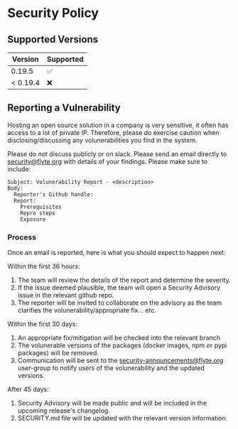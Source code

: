# Security Policy

## Supported Versions

| Version  | Supported          |
| -------  | ------------------ |
| 0.19.5   | :white_check_mark: |
| < 0.19.4 | :x:                |

## Reporting a Vulnerability

Hosting an open source solution in a company is very sensitive, it often has access to a lot of private IP. Therefore,
please do exercise caution when disclosing/discussing any volunerabilities you find in the system.

Please do not discuss publicly or on slack. Please send an email directly to security@flyte.org with details of your findings.
Please make sure to include:

```
Subject: Volunerability Report - <description>
Body:
  Reporter's Github handle:
  Report:
    Prerequisites
    Repro steps
    Exposure
```

### Process

Once an email is reported, here is what you should expect to happen next:

Within the first 36 hours:
1. The team will review the details of the report and determine the severity.
1. If the issue deemed plausible, the team will open a Security Advisory issue in the relevant github repo.
1. The reporter will be invited to collaborate on the advisory as the team clarifies the volunerability/appropriate fix... etc.

Within the first 30 days:
1. An appropriate fix/mitigation will be checked into the relevant branch
1. The volunerable versions of the packages (docker images, npm or pypi packages) will be removed.
1. Communication will be sent to the security-announcements@flyte.org user-group to notify users of the volunerability and the updated versions.

After 45 days:
1. Security Advisory will be made public and will be included in the upcoming release's changelog.
1. SECURITY.md file will be updated with the relevant version information.
